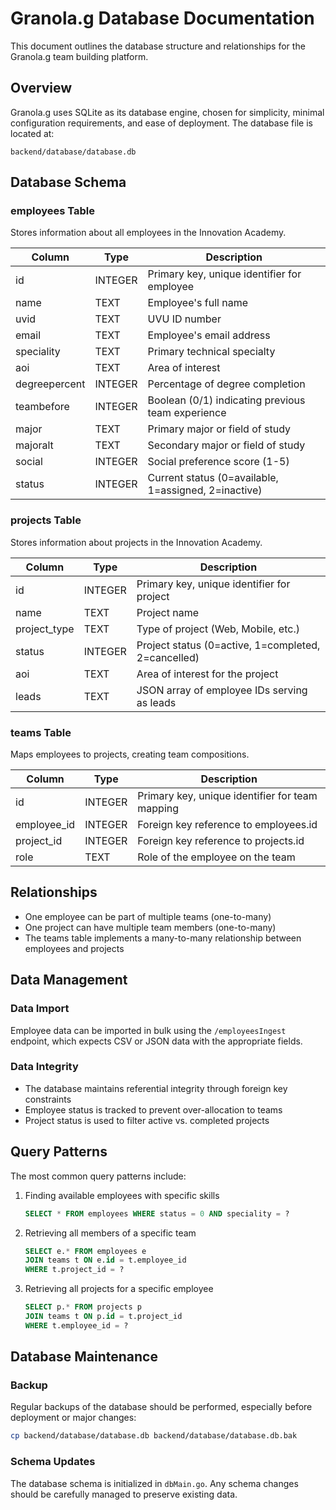 # Granola.g Database Documentation

This document outlines the database structure and relationships for the Granola.g team building platform.

## Overview

Granola.g uses SQLite as its database engine, chosen for simplicity, minimal configuration requirements, and ease of deployment. The database file is located at:

```
backend/database/database.db
```

## Database Schema

### employees Table

Stores information about all employees in the Innovation Academy.

| Column         | Type    | Description                                           |
|----------------|---------|-------------------------------------------------------|
| id             | INTEGER | Primary key, unique identifier for employee           |
| name           | TEXT    | Employee's full name                                  |
| uvid           | TEXT    | UVU ID number                                         |
| email          | TEXT    | Employee's email address                              |
| speciality     | TEXT    | Primary technical specialty                           |
| aoi            | TEXT    | Area of interest                                      |
| degreepercent  | INTEGER | Percentage of degree completion                       |
| teambefore     | INTEGER | Boolean (0/1) indicating previous team experience     |
| major          | TEXT    | Primary major or field of study                       |
| majoralt       | TEXT    | Secondary major or field of study                     |
| social         | INTEGER | Social preference score (1-5)                         |
| status         | INTEGER | Current status (0=available, 1=assigned, 2=inactive)  |

### projects Table

Stores information about projects in the Innovation Academy.

| Column        | Type    | Description                                        |
|---------------|---------|---------------------------------------------------|
| id            | INTEGER | Primary key, unique identifier for project         |
| name          | TEXT    | Project name                                       |
| project_type  | TEXT    | Type of project (Web, Mobile, etc.)                |
| status        | INTEGER | Project status (0=active, 1=completed, 2=cancelled)|
| aoi           | TEXT    | Area of interest for the project                   |
| leads         | TEXT    | JSON array of employee IDs serving as leads        |

### teams Table

Maps employees to projects, creating team compositions.

| Column      | Type    | Description                                     |
|-------------|---------|------------------------------------------------|
| id          | INTEGER | Primary key, unique identifier for team mapping |
| employee_id | INTEGER | Foreign key reference to employees.id           |
| project_id  | INTEGER | Foreign key reference to projects.id            |
| role        | TEXT    | Role of the employee on the team               |

## Relationships

- One employee can be part of multiple teams (one-to-many)
- One project can have multiple team members (one-to-many)
- The teams table implements a many-to-many relationship between employees and projects

## Data Management

### Data Import

Employee data can be imported in bulk using the `/employeesIngest` endpoint, which expects CSV or JSON data with the appropriate fields.

### Data Integrity

- The database maintains referential integrity through foreign key constraints
- Employee status is tracked to prevent over-allocation to teams
- Project status is used to filter active vs. completed projects

## Query Patterns

The most common query patterns include:

1. Finding available employees with specific skills
   ```sql
   SELECT * FROM employees WHERE status = 0 AND speciality = ?
   ```

2. Retrieving all members of a specific team
   ```sql
   SELECT e.* FROM employees e 
   JOIN teams t ON e.id = t.employee_id
   WHERE t.project_id = ?
   ```

3. Retrieving all projects for a specific employee
   ```sql
   SELECT p.* FROM projects p
   JOIN teams t ON p.id = t.project_id
   WHERE t.employee_id = ?
   ```

## Database Maintenance

### Backup

Regular backups of the database should be performed, especially before deployment or major changes:

```bash
cp backend/database/database.db backend/database/database.db.bak
```

### Schema Updates

The database schema is initialized in `dbMain.go`. Any schema changes should be carefully managed to preserve existing data.